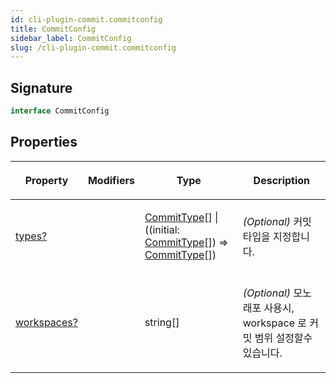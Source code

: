```yaml
---
id: cli-plugin-commit.commitconfig
title: CommitConfig
sidebar_label: CommitConfig
slug: /cli-plugin-commit.commitconfig
---
```






## Signature

```typescript
interface CommitConfig 
```

## Properties

<table><thead><tr><th>

Property


</th><th>

Modifiers


</th><th>

Type


</th><th>

Description


</th></tr></thead>
<tbody><tr><td>

[types?](./cli-plugin-commit.commitconfig.types)


</td><td>


</td><td>

[CommitType](./cli-plugin-commit.committype)[] \| ((initial: [CommitType](./cli-plugin-commit.committype)[]) =&gt; [CommitType](./cli-plugin-commit.committype)[])


</td><td>

_(Optional)_ 커밋 타입을 지정합니다.


</td></tr>
<tr><td>

[workspaces?](./cli-plugin-commit.commitconfig.workspaces)


</td><td>


</td><td>

string[]


</td><td>

_(Optional)_ 모노래포 사용시, workspace 로 커밋 범위 설정할수 있습니다.


</td></tr>
</tbody></table>

